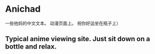 # Anichad
一些他妈的中文文本。 动漫页面上。
祝你好运坐在瓶子上）
## Typical anime viewing site. Just sit down on a bottle and relax.
